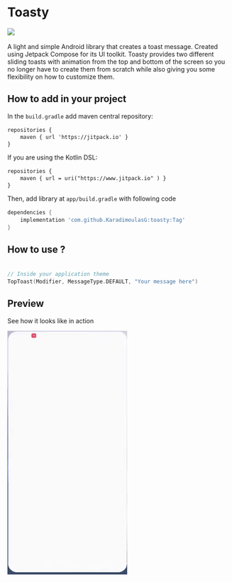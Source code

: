 # Toasty

[![](https://jitpack.io/v/KaradimoulasG/Toasty.svg)](https://jitpack.io/#KaradimoulasG/Toasty)

A light and simple Android library that creates a toast message.
Created using Jetpack Compose for its UI toolkit. Toasty provides two different sliding toasts with animation from the top and bottom of the screen so you no longer have to create them from scratch while also giving you some flexibility on how to customize them.

## How to add in your project
In the `build.gradle` add maven central repository:
```
repositories {
    maven { url 'https://jitpack.io' }
}
```

If you are using the Kotlin DSL:

```
repositories {
    maven { url = uri("https://www.jitpack.io" ) }
}
```

Then, add library at `app/build.gradle` with following code
```groovy
dependencies {
	implementation 'com.github.KaradimoulasG:toasty:Tag'
}
```

## How to use ?


```kotlin

// Inside your application theme
TopToast(Modifier, MessageType.DEFAULT, "Your message here")

```

## Preview
 
See how it looks like in action

<img src="https://raw.githubusercontent.com/KaradimoulasG/toasty/main/screenshots/usage.gif" width="270" height="550">
